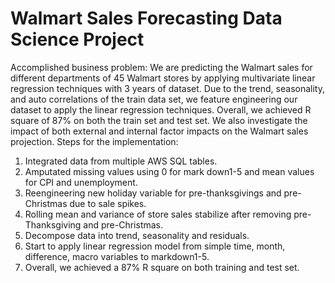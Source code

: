 # Walmart Sales Forecasting Data Science Project

Accomplished business problem:
We are predicting the Walmart sales for different departments of 45 Walmart stores by applying multivariate linear regression techniques with 3 years of dataset. Due to the trend, seasonality, and auto correlations of the train data set, we feature engineering our dataset to apply the linear regression techniques. Overall, we achieved R square of 87% on both the train set and test set. We also investigate the impact of both external and internal factor impacts on the Walmart sales projection. 
Steps for the implementation:
1.	Integrated data from multiple AWS SQL tables. 
2.	Amputated missing values using 0 for mark down1-5 and mean values for CPI and unemployment. 
3.	Reengineering new holiday variable for pre-thanksgivings and pre-Christmas due to sale spikes. 
4.	Rolling mean and variance of store sales stabilize after removing pre-Thanksgiving and pre-Christmas.
5.	Decompose data into trend, seasonality and residuals. 
6.	Start to apply linear regression model from simple time, month, difference, macro variables to markdown1-5. 
7.	Overall, we achieved a 87% R square on both training and test set. 
